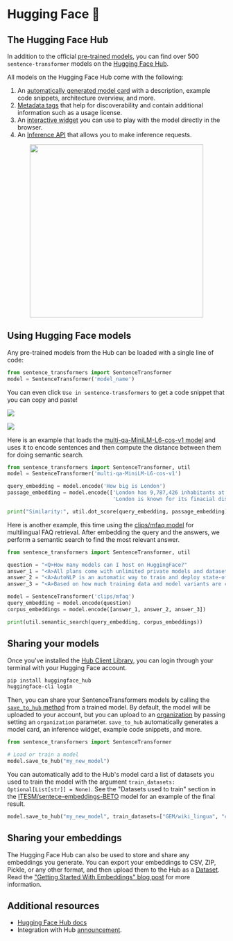 # Hugging Face 🤗

## The Hugging Face Hub

In addition to the official [pre-trained models](https://www.sbert.net/docs/pretrained_models.html), you can find over 500 `sentence-transformer` models on the [Hugging Face Hub](http://hf.co/models?library=sentence-transformers&sort=downloads).

All models on the Hugging Face Hub come with the following:
1. An [automatically generated model card](https://huggingface.co/docs/hub/models-cards#what-are-model-cards) with a description, example code snippets, architecture overview, and more. 
2. [Metadata tags](https://huggingface.co/docs/hub/models-cards#model-card-metadata) that help for discoverability and contain additional information such as a usage license.
3. An [interactive widget](https://huggingface.co/docs/hub/models-widgets) you can use to play with the model directly in the browser.
4. An [Inference API](https://huggingface.co/docs/hub/models-inference) that allows you to make inference requests.

<img style="height:400px;display:block;margin-left:auto;margin-right:auto;" src="https://huggingface.co/datasets/huggingface/documentation-images/resolve/main/hub/libraries-sentence_transformers_widget.png"/>

## Using Hugging Face models

Any pre-trained models from the Hub can be loaded with a single line of code:

```py
from sentence_transformers import SentenceTransformer
model = SentenceTransformer('model_name')
```

You can even click `Use in sentence-transformers` to get a code snippet that you can copy and paste! 

<div style="display:flex; flex-direction:column; gap: 15px; margin-bottom: 15px;">
<img style=max-height:150px;object-fit:contain;" src="https://huggingface.co/datasets/huggingface/documentation-images/resolve/main/hub/libraries-sentence_transformers_snippet1.png"/>
<img style="max-height:130px;object-fit:contain" src="https://huggingface.co/datasets/huggingface/documentation-images/resolve/main/hub/libraries-sentence_transformers_snippet2.png"/>
</div>

Here is an example that loads the [multi-qa-MiniLM-L6-cos-v1 model](https://huggingface.co/sentence-transformers/multi-qa-MiniLM-L6-cos-v1) and uses it to encode sentences and then compute the distance between them for doing semantic search.

```py
from sentence_transformers import SentenceTransformer, util
model = SentenceTransformer('multi-qa-MiniLM-L6-cos-v1')

query_embedding = model.encode('How big is London')
passage_embedding = model.encode(['London has 9,787,426 inhabitants at the 2011 census',
                                  'London is known for its finacial district'])

print("Similarity:", util.dot_score(query_embedding, passage_embedding))
```

Here is another example, this time using the [clips/mfaq model](https://huggingface.co/clips/mfaq) for multilingual FAQ retrieval. After embedding the query and the answers, we perform a semantic search to find the most relevant answer. 

```py
from sentence_transformers import SentenceTransformer, util

question = "<Q>How many models can I host on HuggingFace?"
answer_1 = "<A>All plans come with unlimited private models and datasets."
answer_2 = "<A>AutoNLP is an automatic way to train and deploy state-of-the-art NLP models, seamlessly integrated with the Hugging Face ecosystem."
answer_3 = "<A>Based on how much training data and model variants are created, we send you a compute cost and payment link - as low as $10 per job."

model = SentenceTransformer('clips/mfaq')
query_embedding = model.encode(question)
corpus_embeddings = model.encode([answer_1, answer_2, answer_3])

print(util.semantic_search(query_embedding, corpus_embeddings))
```

## Sharing your models

Once you've installed the [Hub Client Library](https://huggingface.co/docs/huggingface_hub/quick-start), you can login through your terminal with your Hugging Face account.

```bash
pip install huggingface_hub
huggingface-cli login
```

Then, you can share your SentenceTransformers models by calling the [`save_to_hub` method](https://www.sbert.net/docs/package_reference/SentenceTransformer.html#sentence_transformers.SentenceTransformer.save_to_hub) from a trained model. By default, the model will be uploaded to your account, but you can upload to an [organization](https://huggingface.co/docs/hub/organizations) by passing setting an `organization` parameter. `save_to_hub` automatically generates a model card, an inference widget, example code snippets, and more.

```py
from sentence_transformers import SentenceTransformer

# Load or train a model
model.save_to_hub("my_new_model")
```

You can automatically add to the Hub's model card a list of datasets you used to train the model with the argument `train_datasets: Optional[List[str]] = None)`. See the "Datasets used to train" section in the [ITESM/sentece-embeddings-BETO](https://huggingface.co/ITESM/sentece-embeddings-BETO) model for an example of the final result.

```py
model.save_to_hub("my_new_model", train_datasets=["GEM/wiki_lingua", "code_search_net"])
```

## Sharing your embeddings

The Hugging Face Hub can also be used to store and share any embeddings you generate. You can export your embeddings to CSV, ZIP, Pickle, or any other format, and then upload them to the Hub as a [Dataset](https://huggingface.co/docs/hub/datasets-adding). Read the ["Getting Started With Embeddings" blog post](https://huggingface.co/blog/getting-started-with-embeddings#2-host-embeddings-for-free-on-the-hugging-face-hub) for more information.

## Additional resources

* [Hugging Face Hub docs](https://huggingface.co/docs/hub/index)
* Integration with Hub [announcement](https://huggingface.co/blog/sentence-transformers-in-the-hub).
